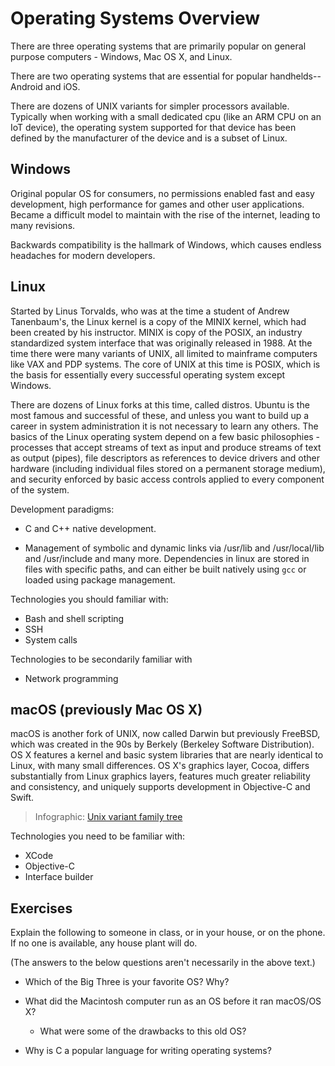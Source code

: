 # Operating Systems Overview

There are three operating systems that are primarily popular on general
purpose computers - Windows, Mac OS X, and Linux.

There are two operating systems that are essential for popular
handhelds--Android and iOS.

There are dozens of UNIX variants for simpler processors available.
Typically when working with a small dedicated cpu (like an ARM CPU on an
IoT device), the operating system supported for that device has been
defined by the manufacturer of the device and is a subset of Linux.

## Windows

Original popular OS for consumers, no permissions enabled fast and easy
development, high performance for games and other user applications.
Became a difficult model to maintain with the rise of the internet,
leading to many revisions.

Backwards compatibility is the hallmark of Windows, which causes endless
headaches for modern developers.

## Linux

Started by Linus Torvalds, who was at the time a student of Andrew
Tanenbaum's, the Linux kernel is a copy of the MINIX kernel, which had
been created by his instructor. MINIX is copy of the POSIX, an industry
standardized system interface that was originally released in 1988. At
the time there were many variants of UNIX, all limited to mainframe
computers like VAX and PDP systems. The core of UNIX at this time is
POSIX, which is the basis for essentially every successful operating
system except Windows.

There are dozens of Linux forks at this time, called distros. Ubuntu is
the most famous and successful of these, and unless you want to build up
a career in system administration it is not necessary to learn any
others. The basics of the Linux operating system depend on a few basic
philosophies - processes that accept streams of text as input and
produce streams of text as output (pipes), file descriptors as
references to device drivers and other hardware (including individual
files stored on a permanent storage medium), and security enforced by
basic access controls applied to every component of the system.

Development paradigms:

- C and C++ native development.

- Management of symbolic and dynamic links via /usr/lib and
  /usr/local/lib and /usr/include and many more. Dependencies in linux
  are stored in files with specific paths, and can either be built
  natively using `gcc` or loaded using package management.

Technologies you should familiar with:

- Bash and shell scripting
- SSH
- System calls

Technologies to be secondarily familiar with

- Network programming

## macOS (previously Mac OS X)

macOS is another fork of UNIX, now called Darwin but previously FreeBSD,
which was created in the 90s by Berkely (Berkeley Software
Distribution). OS X features a kernel and basic system libraries that
are nearly identical to Linux, with many small differences. OS X's
graphics layer, Cocoa, differs substantially from Linux graphics layers,
features much greater reliability and consistency, and uniquely supports
development in Objective-C and Swift.

> Infographic: [Unix variant family tree](https://en.wikipedia.org/wiki/History_of_Unix#/media/File:Unix_history-simple.svg)

Technologies you need to be familiar with:

- XCode
- Objective-C
- Interface builder

## Exercises

Explain the following to someone in class, or in your house, or on the
phone. If no one is available, any house plant will do.

(The answers to the below questions aren't necessarily in the above text.)

- Which of the Big Three is your favorite OS? Why?

- What did the Macintosh computer run as an OS before it ran macOS/OS X?

  - What were some of the drawbacks to this old OS?

- Why is C a popular language for writing operating systems?
